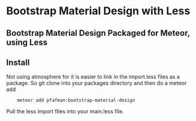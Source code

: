 # Bootstrap Material Design with Less
## Bootstrap Material Design Packaged for Meteor, using Less

## Install

Not using atmosphere for it is easier to link in the import.less files as a package.  So git clone into your packages directory and then do a meteor add

```
    meteor add pfafman:bootstrap-material-design
```

Pull the less import files into your main.less file.